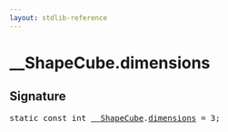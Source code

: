 ```yaml
---
layout: stdlib-reference
---
```


# __ShapeCube.dimensions

## Signature
<pre>
<span class='code_keyword'>static</span> <span class='code_keyword'>const</span> <span class="code_keyword">int</span> <a href="../types/0_shapecube-027/index" class="code_type">__ShapeCube</a>.<a href="dimensions" class="code_var">dimensions</a> = 3;
</pre>

